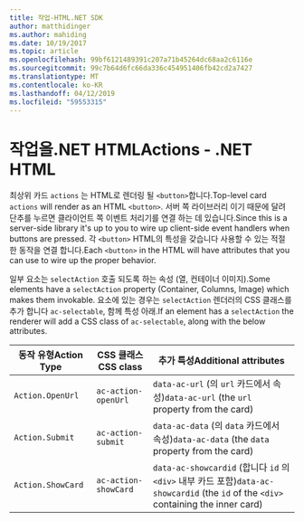 ```yaml
---
title: 작업-HTML.NET SDK
author: matthidinger
ms.author: mahiding
ms.date: 10/19/2017
ms.topic: article
ms.openlocfilehash: 99bf6121489391c207a71b45264dc68aa2c6116e
ms.sourcegitcommit: 99c7b64d6fc66da336c454951406fb42cd2a7427
ms.translationtype: MT
ms.contentlocale: ko-KR
ms.lasthandoff: 04/12/2019
ms.locfileid: "59553315"
---
```

# <a name="actions---net-html"></a><span data-ttu-id="236ad-102">작업을.NET HTML</span><span class="sxs-lookup"><span data-stu-id="236ad-102">Actions - .NET HTML</span></span>

<span data-ttu-id="236ad-103">최상위 카드 `actions` 는 HTML로 렌더링 될 `<button>`합니다.</span><span class="sxs-lookup"><span data-stu-id="236ad-103">Top-level card `actions` will render as an HTML `<button>`.</span></span> <span data-ttu-id="236ad-104">서버 쪽 라이브러리 이기 때문에 달려 단추를 누르면 클라이언트 쪽 이벤트 처리기를 연결 하는 데 있습니다.</span><span class="sxs-lookup"><span data-stu-id="236ad-104">Since this is a server-side library it's up to you to wire up client-side event handlers when buttons are pressed.</span></span> <span data-ttu-id="236ad-105">각 `<button>` HTML의 특성을 갖습니다 사용할 수 있는 적절 한 동작을 연결 합니다.</span><span class="sxs-lookup"><span data-stu-id="236ad-105">Each `<button>` in the HTML will have attributes that you can use to wire up the proper behavior.</span></span>

<span data-ttu-id="236ad-106">일부 요소는 `selectAction` 호출 되도록 하는 속성 (열, 컨테이너 이미지).</span><span class="sxs-lookup"><span data-stu-id="236ad-106">Some elements have a `selectAction` property (Container, Columns, Image) which makes them invokable.</span></span> <span data-ttu-id="236ad-107">요소에 있는 경우는 `selectAction` 렌더러의 CSS 클래스를 추가 합니다 `ac-selectable`, 함께 특성 아래.</span><span class="sxs-lookup"><span data-stu-id="236ad-107">If an element has a `selectAction` the renderer will add a CSS class of `ac-selectable`, along with the below attributes.</span></span>

<span data-ttu-id="236ad-108">동작 유형</span><span class="sxs-lookup"><span data-stu-id="236ad-108">Action Type</span></span> | <span data-ttu-id="236ad-109">CSS 클래스</span><span class="sxs-lookup"><span data-stu-id="236ad-109">CSS class</span></span> | <span data-ttu-id="236ad-110">추가 특성</span><span class="sxs-lookup"><span data-stu-id="236ad-110">Additional attributes</span></span>
---|---|---
`Action.OpenUrl` | `ac-action-openUrl` | <span data-ttu-id="236ad-111">`data-ac-url` (의 `url` 카드에서 속성)</span><span class="sxs-lookup"><span data-stu-id="236ad-111">`data-ac-url` (the `url` property from the card)</span></span>
`Action.Submit` | `ac-action-submit` | <span data-ttu-id="236ad-112">`data-ac-data` (의 `data` 카드에서 속성)</span><span class="sxs-lookup"><span data-stu-id="236ad-112">`data-ac-data` (the `data` property from the card)</span></span>
`Action.ShowCard` | `ac-action-showCard` | <span data-ttu-id="236ad-113">`data-ac-showcardid` (합니다 `id` 의 `<div>` 내부 카드 포함)</span><span class="sxs-lookup"><span data-stu-id="236ad-113">`data-ac-showcardid` (the `id` of the `<div>` containing the inner card)</span></span>